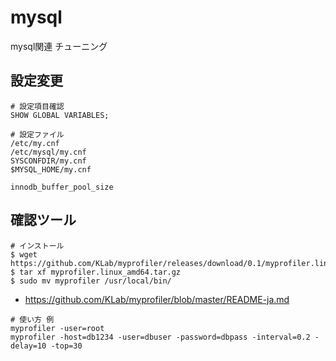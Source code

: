 # mysql

mysql関連 チューニング

## 設定変更

```
# 設定項目確認
SHOW GLOBAL VARIABLES;
```

```
# 設定ファイル
/etc/my.cnf
/etc/mysql/my.cnf
SYSCONFDIR/my.cnf
$MYSQL_HOME/my.cnf
```

```
innodb_buffer_pool_size
```

## 確認ツール

```
# インストール
$ wget https://github.com/KLab/myprofiler/releases/download/0.1/myprofiler.linux_amd64.tar.gz
$ tar xf myprofiler.linux_amd64.tar.gz
$ sudo mv myprofiler /usr/local/bin/
```

* https://github.com/KLab/myprofiler/blob/master/README-ja.md

```
# 使い方 例
myprofiler -user=root
myprofiler -host=db1234 -user=dbuser -password=dbpass -interval=0.2 -delay=10 -top=30
```
